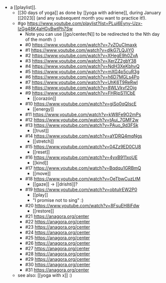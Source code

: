 - a [[playlist]].
  - [[30 days of yoga]] as done by [[yoga with adriene]], during January [[2023]] (and any subsequent month you want to practice it!).
  - #go https://www.youtube.com/playlist?list=PLui6Eyny-Uzx-IzGg48K4aHGyBwtPh7Sw
    - Note you can use [[go/center/N]] to be redirected to the Nth day of the month :)
    - #0 https://www.youtube.com/watch?v=7vZOuClmaxk
    - #1 https://www.youtube.com/watch?v=dlkG7LQJjY0
    - #2 https://www.youtube.com/watch?v=XHegE9h0ZvA
    - #3 https://www.youtube.com/watch?v=XerZZ2gbY38
    - #4 https://www.youtube.com/watch?v=NdH3XeKbhvQ
    - #5 https://www.youtube.com/watch?v=mXG4p5cuR3g
    - #6 https://www.youtube.com/watch?v=h6D7MGLs4Po
    - #7 https://www.youtube.com/watch?v=UhK6T9ReRwI
    - #8 https://www.youtube.com/watch?v=8WLVkyf2Ojg
    - #9 https://www.youtube.com/watch?v=FHRjpS11CbE
      - [[corazón]]
    - #10 https://www.youtube.com/watch?v=giSo0qQIscE
      - [[energy]]
    - #11 https://www.youtube.com/watch?v=kW8Fe9O2mPs
    - #12 https://www.youtube.com/watch?v=tAui_7GMF2w
    - #13 https://www.youtube.com/watch?v=PAuo_9d3FSk
      - [[trust]]
    - #14 https://www.youtube.com/watch?v=aYDRQ4mqNgs
      - [[stretch]]
    - #15 https://www.youtube.com/watch?v=04Zz9ED0CU8
      - [[reset]]
    - #16 https://www.youtube.com/watch?v=4yxB911xoUE
      - [[kind]]
    - #17 https://www.youtube.com/watch?v=Bqdqu1GRBmQ
      - [[move]]
    - #18 https://www.youtube.com/watch?v=OeTbwCuzLtM
      - [[gaze]] -> [[drishti]]?
    - #19 https://www.youtube.com/watch?v=obtulrEW2P0
      -  [[play]]
      - "I promise not to sing" :)
    - #20 https://www.youtube.com/watch?v=8FsuEH8iFdw
      - [[restore]]
    - #21 https://anagora.org/center
    - #22 https://anagora.org/center
    - #23 https://anagora.org/center
    - #24 https://anagora.org/center
    - #25 https://anagora.org/center
    - #26 https://anagora.org/center
    - #27 https://anagora.org/center
    - #28 https://anagora.org/center
    - #29 https://anagora.org/center
    - #30 https://anagora.org/center
    - #31 https://anagora.org/center
  - see also: [[yoga with x]] :)
